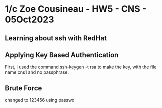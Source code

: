 # 1/c Zoe Cousineau - HW5 - CNS - 05Oct2023

## Learning about ssh with RedHat

## Applying Key Based Authentication
  First, I used the command ssh-keygen -t rsa to make the key, with the file name cns1 and no passphrase. 

## Brute Force

changed to 123456 using passwd

